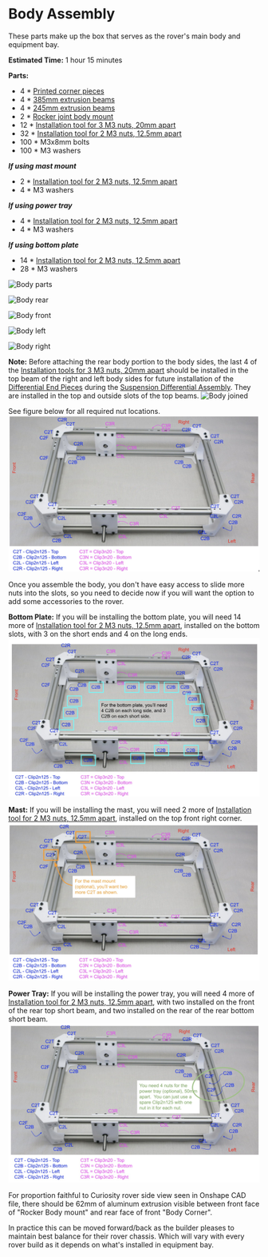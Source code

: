 # Body Assembly

These parts make up the box that serves as the rover's main body and equipment bay.

**Estimated Time:** 1 hour 15 minutes

**Parts:**
* 4 * [Printed corner pieces](Print%20Body%20Box%20Corners.md)
* 4 * [385mm extrusion beams](Misumi%20HFS%203.md)
* 4 * [245mm extrusion beams](Misumi%20HFS%203.md)
* 2 * [Rocker joint body mount](AssemblePivotJoints.md)
* 12 * [Installation tool for 3 M3 nuts, 20mm apart](Print%20M3%20Installation%20Tool.md)
* 32 * [Installation tool for 2 M3 nuts, 12.5mm apart](Print%20M3%20Installation%20Tool.md)
* 100 * M3x8mm bolts
* 100 * M3 washers

***If using mast mount***
* 2 * [Installation tool for 2 M3 nuts, 12.5mm apart](Print%20M3%20Installation%20Tool.md)
* 4 * M3 washers

***If using power tray***
* 4 * [Installation tool for 2 M3 nuts, 12.5mm apart](Print%20M3%20Installation%20Tool.md)
* 4 * M3 washers

***If using bottom plate***
* 14 * [Installation tool for 2 M3 nuts, 12.5mm apart](Print%20M3%20Installation%20Tool.md)
* 28 * M3 washers

![Body parts](images/Body01-Parts.jpg)

![Body rear](images/Body02-Rear.jpg)

![Body front](images/Body03-Front.jpg)

![Body left](images/Body04-Left.jpg)

![Body right](images/Body05-Right.jpg)

**Note:** Before attaching the rear body portion to the body sides, the last 4 of the [Installation tools for 3 M3 nuts, 20mm apart](Print%20M3%20Installation%20Tool.md) should be installed in the top beam of the right and left body sides for future installation of the [Differential End Pieces](../STL/DiffEnd.stl) during the [Suspension Differential Assembly](AssembleDifferential.md). They are installed in the top and outside slots of the top beams.
![Body joined](images/Body06-Joined.jpg)

See figure below for all required nut locations.
![Required Nuts](images/Body07-RequiredNuts.jpg)

Once you assemble the body, you don't have easy access to slide more nuts into the slots, so you need to decide now if you will want the option to add some accessories to the rover.

**Bottom Plate:** If you will be installing the bottom plate, you will need 14 more of [Installation tool for 2 M3 nuts, 12.5mm apart](Print%20M3%20Installation%20Tool.md), installed on the bottom slots, with 3 on the short ends and 4 on the long ends.
![Bottom Plate Nuts](images/Body08-BottomPlateNuts.jpg)

**Mast:** If you will be installing the mast, you will need 2 more of [Installation tool for 2 M3 nuts, 12.5mm apart](Print%20M3%20Installation%20Tool.md), installed on the top front right corner.
![Mast Mount Nuts](images/Body09-MastMountNuts.jpg)

**Power Tray:** If you will be installing the power tray, you will need 4 more of [Installation tool for 2 M3 nuts, 12.5mm apart](Print%20M3%20Installation%20Tool.md), with two installed on the front of the rear top short beam, and two installed on the rear of the rear bottom short beam.
![Power Tray Nuts](images/Body10-PowerTrayNuts.jpg)

For proportion faithful to Curiosity rover side view seen in Onshape CAD file, there should be 62mm of aluminum extrusion visible between front face of "Rocker Body mount" and rear face of front "Body Corner".

In practice this can be moved forward/back as the builder pleases to maintain best balance for their rover chassis. Which will vary with every rover build as it depends on what's installed in equipment bay.
